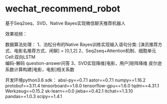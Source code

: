 # wechat_recommend_robot
基于Seq2seq、SVD、Native Bayes实现微信聊天推荐机器人

效果视频：



数据算法处理：
1、泊松分布的Native Bayes训练实现输入语句分类:
   [演员推荐方式、电影名推荐方式、闲聊] =  [0,1,2]
2、Seq2seq+Attention机制、细胞单元Cell:双向LSTM                  
   编码-解码 question-answer问答
3、SVD实现降维[电影，用户]矩阵降维
  皮尔逊系数计算构建[电影，电影]相关系数

开发环境python3.6 sdk：
absl-py==0.7.1
astor==0.7.1
numpy==1.16.2
protobuf==3.11.4
tensorboard==1.6.0
tensorflow-gpu==1.6.0
tqdm==4.31.1
Werkzeug==0.15.2
sk-learn==0.0
jieba==0.42.1
itchat==1.3.10
pandas==1.0.3
scipy==1.4.1
